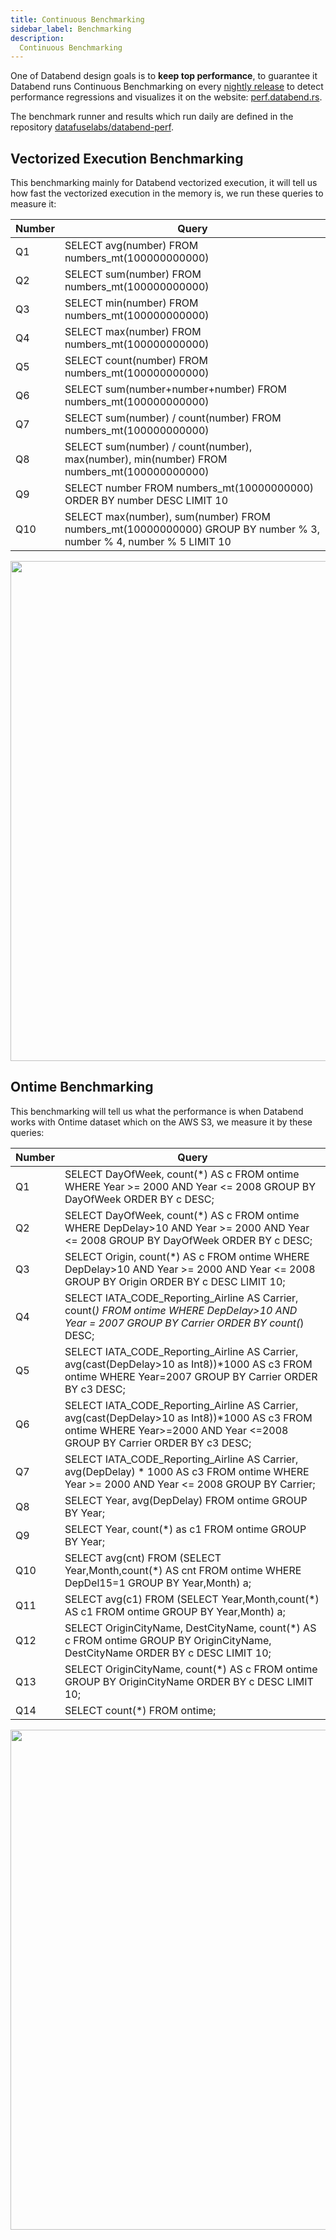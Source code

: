 ```yaml
---
title: Continuous Benchmarking
sidebar_label: Benchmarking
description:
  Continuous Benchmarking
---
```


One of Databend design goals is to **keep top performance**, to guarantee it Databend runs Continuous Benchmarking on every [nightly release](https://github.com/datafuselabs/databend/releases) to detect performance regressions and visualizes it on the website: [perf.databend.rs](https://perf.databend.rs).

The benchmark runner and results which run daily are defined in the repository [datafuselabs/databend-perf](https://github.com/datafuselabs/databend-perf).

## Vectorized Execution Benchmarking

This benchmarking mainly for Databend vectorized execution, it will tell us how fast the vectorized execution in the memory is, we run these queries to measure it:

|Number | Query                                                                                                            | 
|-------|------------------------------------------------------------------------------------------------------------------|
| Q1 | SELECT avg(number) FROM numbers_mt(100000000000)                                                                  |
| Q2 | SELECT sum(number) FROM numbers_mt(100000000000)                                                                  |
| Q3 | SELECT min(number) FROM numbers_mt(100000000000)                                                                  |
| Q4 | SELECT max(number) FROM numbers_mt(100000000000)                                                                  |
| Q5 | SELECT count(number) FROM numbers_mt(100000000000)                                                                |
| Q6 | SELECT sum(number+number+number) FROM numbers_mt(100000000000)                                                    |
| Q7 | SELECT sum(number) / count(number) FROM numbers_mt(100000000000)                                                  |
| Q8 | SELECT sum(number) / count(number), max(number), min(number) FROM numbers_mt(100000000000)                        |
| Q9 | SELECT number FROM numbers_mt(10000000000) ORDER BY number DESC LIMIT 10                                          |
| Q10 | SELECT max(number), sum(number) FROM numbers_mt(10000000000) GROUP BY number % 3, number % 4, number % 5 LIMIT 10 |


<p align="center">
<img src="https://datafuse-1253727613.cos.ap-hongkong.myqcloud.com/contributing/vector-perf.png" width="800"/>
</p>

## Ontime Benchmarking


This benchmarking will tell us what the performance is when Databend works with Ontime dataset which on the AWS S3, we measure it by these queries:

| Number      | Query |
| ----------- | ----------- |
| Q1   |SELECT DayOfWeek, count(*) AS c FROM ontime WHERE Year >= 2000 AND Year <= 2008 GROUP BY DayOfWeek ORDER BY c DESC;       |
| Q2   |SELECT DayOfWeek, count(*) AS c FROM ontime WHERE DepDelay>10 AND Year >= 2000 AND Year <= 2008 GROUP BY DayOfWeek ORDER BY c DESC;    |
| Q3   |SELECT Origin, count(*) AS c FROM ontime WHERE DepDelay>10 AND Year >= 2000 AND Year <= 2008 GROUP BY Origin ORDER BY c DESC LIMIT 10;   |
| Q4   |SELECT IATA_CODE_Reporting_Airline AS Carrier, count(*) FROM ontime WHERE DepDelay>10 AND Year = 2007 GROUP BY Carrier ORDER BY count(*) DESC;      |
| Q5   |SELECT IATA_CODE_Reporting_Airline AS Carrier, avg(cast(DepDelay>10 as Int8))*1000 AS c3 FROM ontime WHERE Year=2007 GROUP BY Carrier ORDER BY c3 DESC;|
| Q6   |SELECT IATA_CODE_Reporting_Airline AS Carrier, avg(cast(DepDelay>10 as Int8))*1000 AS c3 FROM ontime WHERE Year>=2000 AND Year <=2008 GROUP BY Carrier ORDER BY c3 DESC;|
| Q7   |SELECT IATA_CODE_Reporting_Airline AS Carrier, avg(DepDelay) * 1000 AS c3 FROM ontime WHERE Year >= 2000 AND Year <= 2008 GROUP BY Carrier; |
| Q8   |SELECT Year, avg(DepDelay) FROM ontime GROUP BY Year;      |
| Q9   |SELECT Year, count(*) as c1 FROM ontime GROUP BY Year;      |
| Q10  |SELECT avg(cnt) FROM (SELECT Year,Month,count(*) AS cnt FROM ontime WHERE DepDel15=1 GROUP BY Year,Month) a;      |
| Q11  |SELECT avg(c1) FROM (SELECT Year,Month,count(*) AS c1 FROM ontime GROUP BY Year,Month) a;      |
| Q12  |SELECT OriginCityName, DestCityName, count(*) AS c FROM ontime GROUP BY OriginCityName, DestCityName ORDER BY c DESC LIMIT 10;     |
| Q13  |SELECT OriginCityName, count(*) AS c FROM ontime GROUP BY OriginCityName ORDER BY c DESC LIMIT 10;      |
| Q14  |SELECT count(*) FROM ontime;     |

<p align="center">
<img src="https://datafuse-1253727613.cos.ap-hongkong.myqcloud.com/contributing/ontime-perf.png" width="800"/>
</p>
